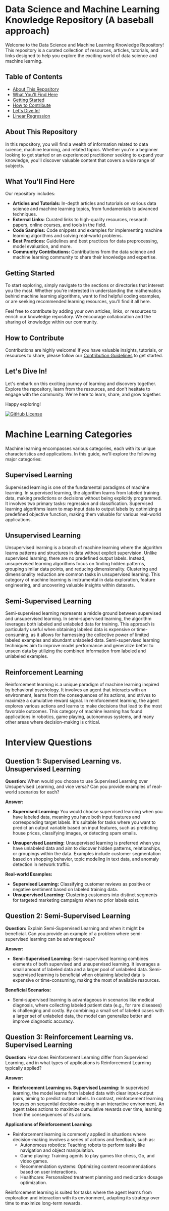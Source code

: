 # Data Science and Machine Learning Knowledge Repository (A baseball approach)

Welcome to the Data Science and Machine Learning Knowledge Repository! This repository is a curated collection of resources, articles, tutorials, and links designed to help you explore the exciting world of data science and machine learning.

## Table of Contents

- [About This Repository](#about-this-repository)
- [What You'll Find Here](#what-youll-find-here)
- [Getting Started](#getting-started)
- [How to Contribute](#how-to-contribute)
- [Let's Dive In!](#lets-dive-in)
- [Linear Regression](#Linear-Regression)

## About This Repository

In this repository, you will find a wealth of information related to data science, machine learning, and related topics. Whether you're a beginner looking to get started or an experienced practitioner seeking to expand your knowledge, you'll discover valuable content that covers a wide range of subjects.

## What You'll Find Here

Our repository includes:

- **Articles and Tutorials:** In-depth articles and tutorials on various data science and machine learning topics, from fundamentals to advanced techniques.
- **External Links:** Curated links to high-quality resources, research papers, online courses, and tools in the field.
- **Code Samples:** Code snippets and examples for implementing machine learning algorithms and solving real-world problems.
- **Best Practices:** Guidelines and best practices for data preprocessing, model evaluation, and more.
- **Community Contributions:** Contributions from the data science and machine learning community to share their knowledge and expertise.

## Getting Started

To start exploring, simply navigate to the sections or directories that interest you the most. Whether you're interested in understanding the mathematics behind machine learning algorithms, want to find helpful coding examples, or are seeking recommended learning resources, you'll find it all here.

Feel free to contribute by adding your own articles, links, or resources to enrich our knowledge repository. We encourage collaboration and the sharing of knowledge within our community.

## How to Contribute

Contributions are highly welcome! If you have valuable insights, tutorials, or resources to share, please follow our [Contribution Guidelines](CONTRIBUTING.md) to get started.

## Let's Dive In!

Let's embark on this exciting journey of learning and discovery together. Explore the repository, learn from the resources, and don't hesitate to engage with the community. We're here to learn, share, and grow together.

Happy exploring!

[![GitHub License](https://img.shields.io/badge/license-MIT-blue.svg)](LICENSE)

# Machine Learning Categories

Machine learning encompasses various categories, each with its unique characteristics and applications. In this guide, we'll explore the following major categories:

## Supervised Learning

Supervised learning is one of the fundamental paradigms of machine learning. In supervised learning, the algorithm learns from labeled training data, making predictions or decisions without being explicitly programmed. It involves two primary tasks: regression and classification. Supervised learning algorithms learn to map input data to output labels by optimizing a predefined objective function, making them valuable for various real-world applications.

## Unsupervised Learning

Unsupervised learning is a branch of machine learning where the algorithm learns patterns and structures in data without explicit supervision. Unlike supervised learning, there are no predefined output labels. Instead, unsupervised learning algorithms focus on finding hidden patterns, grouping similar data points, and reducing dimensionality. Clustering and dimensionality reduction are common tasks in unsupervised learning. This category of machine learning is instrumental in data exploration, feature engineering, and uncovering valuable insights within datasets.

## Semi-Supervised Learning

Semi-supervised learning represents a middle ground between supervised and unsupervised learning. In semi-supervised learning, the algorithm leverages both labeled and unlabeled data for training. This approach is particularly useful when obtaining labeled data is expensive or time-consuming, as it allows for harnessing the collective power of limited labeled examples and abundant unlabeled data. Semi-supervised learning techniques aim to improve model performance and generalize better to unseen data by utilizing the combined information from labeled and unlabeled examples.

## Reinforcement Learning

Reinforcement learning is a unique paradigm of machine learning inspired by behavioral psychology. It involves an agent that interacts with an environment, learns from the consequences of its actions, and strives to maximize a cumulative reward signal. In reinforcement learning, the agent explores various actions and learns to make decisions that lead to the most favorable outcomes. This category of machine learning has found applications in robotics, game playing, autonomous systems, and many other areas where decision-making is critical.

# Interview Questions

## Question 1: Supervised Learning vs. Unsupervised Learning

**Question:** When would you choose to use Supervised Learning over Unsupervised Learning, and vice versa? Can you provide examples of real-world scenarios for each?

**Answer:**
- **Supervised Learning:** You would choose supervised learning when you have labeled data, meaning you have both input features and corresponding target labels. It's suitable for tasks where you want to predict an output variable based on input features, such as predicting house prices, classifying images, or detecting spam emails.

- **Unsupervised Learning:** Unsupervised learning is preferred when you have unlabeled data and aim to discover hidden patterns, relationships, or groupings within the data. Examples include customer segmentation based on shopping behavior, topic modeling in text data, and anomaly detection in network traffic.

**Real-world Examples:**
- **Supervised Learning:** Classifying customer reviews as positive or negative sentiment based on labeled training data.
- **Unsupervised Learning:** Clustering customers into distinct segments for targeted marketing campaigns when no prior labels exist.

## Question 2: Semi-Supervised Learning

**Question:** Explain Semi-Supervised Learning and when it might be beneficial. Can you provide an example of a problem where semi-supervised learning can be advantageous?

**Answer:**
- **Semi-Supervised Learning:** Semi-supervised learning combines elements of both supervised and unsupervised learning. It leverages a small amount of labeled data and a larger pool of unlabeled data. Semi-supervised learning is beneficial when obtaining labeled data is expensive or time-consuming, making the most of available resources.

**Beneficial Scenarios:**
- Semi-supervised learning is advantageous in scenarios like medical diagnosis, where collecting labeled patient data (e.g., for rare diseases) is challenging and costly. By combining a small set of labeled cases with a larger set of unlabeled data, the model can generalize better and improve diagnostic accuracy.

## Question 3: Reinforcement Learning vs. Supervised Learning

**Question:** How does Reinforcement Learning differ from Supervised Learning, and in what types of applications is Reinforcement Learning typically applied?

**Answer:**
- **Reinforcement Learning vs. Supervised Learning:** In supervised learning, the model learns from labeled data with clear input-output pairs, aiming to predict output labels. In contrast, reinforcement learning focuses on sequential decision-making in an interactive environment. An agent takes actions to maximize cumulative rewards over time, learning from the consequences of its actions.

**Applications of Reinforcement Learning:**
- Reinforcement learning is commonly applied in situations where decision-making involves a series of actions and feedback, such as:
  - Autonomous robotics: Teaching robots to perform tasks like navigation and object manipulation.
  - Game playing: Training agents to play games like chess, Go, and video games.
  - Recommendation systems: Optimizing content recommendations based on user interactions.
  - Healthcare: Personalized treatment planning and medication dosage optimization.

Reinforcement learning is suited for tasks where the agent learns from exploration and interaction with its environment, adapting its strategy over time to maximize long-term rewards.


<!-- ## Linear Regression

Welcome to the Linear Regression chapter! In this section, we'll explore the fundamental concept of linear regression...

### Chapter 1: Linear Regression: The Baseball Batting Average Tale
- [Linear Regression: The Baseball Batting Average Tale](Linear-Regression/Linear-Regression-The-Baseball-Batting-Average-Tale.md)

### Introduction, Key Concepts and Mathematics
- [Introduction to Linear Regression](Linear-Regression/Linear-Regression-Introduction.md)

### Implementation in Python
- [Python Implementation](Linear-Regression/Python-Implementation.md)

### Implementation in R
- [R Implementation](Linear-Regression/R-Implementation.md)

### Further Reading
- [Additional Resources](Linear-Regression/Further-Reading.md) -->






